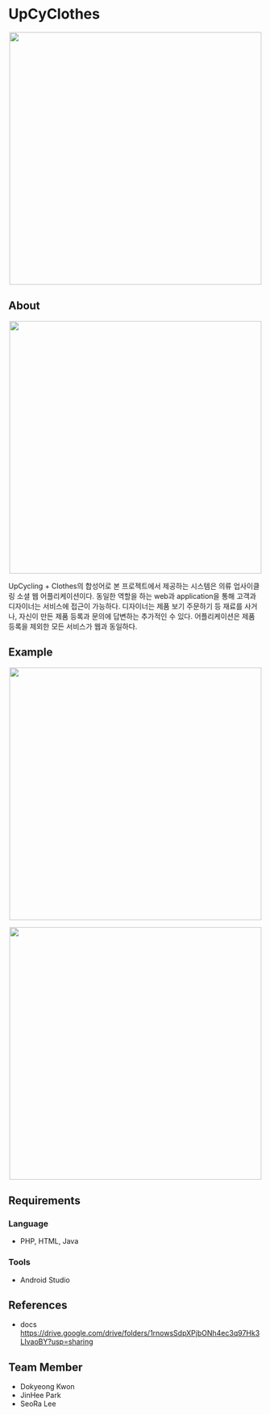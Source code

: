 # UpCyClothes


<p align="center"><img src="https://user-images.githubusercontent.com/28749482/78335568-cf4c1400-75c8-11ea-832e-a1f24bff31d0.PNG" width="500"></p>

## About
<p align="center"><img src="https://user-images.githubusercontent.com/28749482/78335562-cce9ba00-75c8-11ea-9827-950fb4888147.png" width="500"></p>
UpCycling + Clothes의 합성어로 본 프로젝트에서 제공하는 시스템은 의류 업사이클링 소셜 웹 어플리케이션이다.
동일한 역할을 하는 web과 application을 통해 고객과 디자이너는 서비스에 접근이 가능하다. 디자이너는 제품 보기 주문하기 등 재료를 사거나, 자신이 만든 제품 등록과 문의에 답변하는 추가적인 수 있다. 어플리케이션은 제품 등록을 제외한 모든 서비스가 웹과 동일하다. 

## Example
<p align="center"><img src="https://user-images.githubusercontent.com/28749482/78335565-ce1ae700-75c8-11ea-89c1-c99cbb0b5f53.png" width="500"></p>
<p align="center"><img src="https://user-images.githubusercontent.com/28749482/78335566-ceb37d80-75c8-11ea-8924-09d0d5a7dc3c.png" width="500"></p>

## Requirements

### Language
* PHP, HTML, Java

### Tools
* Android Studio

## References
* docs
https://drive.google.com/drive/folders/1rnowsSdpXPjbONh4ec3q97Hk3LIvaoBY?usp=sharing

## Team Member
* Dokyeong Kwon
* JinHee Park
* SeoRa Lee
